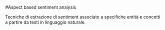 #Aspect based sentiment analysis

Tecniche di estrazione di sentiment associato a specifiche entità e concetti a partire da testi in linguaggio naturale.
